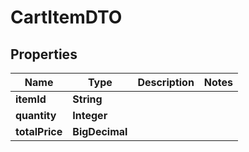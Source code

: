 

# CartItemDTO


## Properties

| Name | Type | Description | Notes |
|------------ | ------------- | ------------- | -------------|
|**itemId** | **String** |  |  |
|**quantity** | **Integer** |  |  |
|**totalPrice** | **BigDecimal** |  |  |




